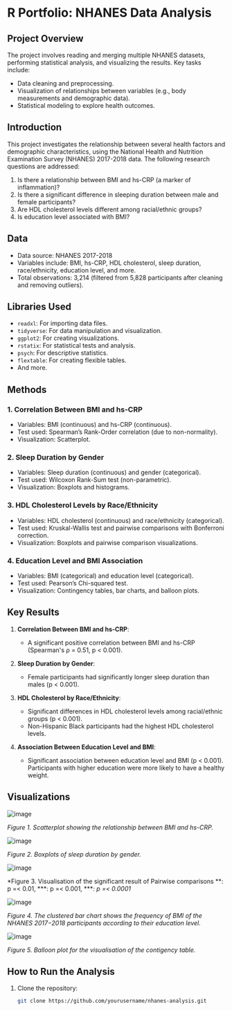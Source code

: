 # R Portfolio: NHANES Data Analysis

## Project Overview

The project involves reading and merging multiple NHANES datasets, performing statistical analysis, and visualizing the results. Key tasks include:
- Data cleaning and preprocessing.
- Visualization of relationships between variables (e.g., body measurements and demographic data).
- Statistical modeling to explore health outcomes.

## Introduction

This project investigates the relationship between several health factors and demographic characteristics, using the National Health and Nutrition Examination Survey (NHANES) 2017-2018 data. The following research questions are addressed:

1. Is there a relationship between BMI and hs-CRP (a marker of inflammation)?
2. Is there a significant difference in sleeping duration between male and female participants?
3. Are HDL cholesterol levels different among racial/ethnic groups?
4. Is education level associated with BMI?

## Data

- Data source: NHANES 2017-2018
- Variables include: BMI, hs-CRP, HDL cholesterol, sleep duration, race/ethnicity, education level, and more.
- Total observations: 3,214 (filtered from 5,828 participants after cleaning and removing outliers).

## Libraries Used

- `readxl`: For importing data files.
- `tidyverse`: For data manipulation and visualization.
- `ggplot2`: For creating visualizations.
- `rstatix`: For statistical tests and analysis.
- `psych`: For descriptive statistics.
- `flextable`: For creating flexible tables.
- And more.

## Methods

### 1. Correlation Between BMI and hs-CRP
- Variables: BMI (continuous) and hs-CRP (continuous).
- Test used: Spearman’s Rank-Order correlation (due to non-normality).
- Visualization: Scatterplot.

### 2. Sleep Duration by Gender
- Variables: Sleep duration (continuous) and gender (categorical).
- Test used: Wilcoxon Rank-Sum test (non-parametric).
- Visualization: Boxplots and histograms.

### 3. HDL Cholesterol Levels by Race/Ethnicity
- Variables: HDL cholesterol (continuous) and race/ethnicity (categorical).
- Test used: Kruskal-Wallis test and pairwise comparisons with Bonferroni correction.
- Visualization: Boxplots and pairwise comparison visualizations.

### 4. Education Level and BMI Association
- Variables: BMI (categorical) and education level (categorical).
- Test used: Pearson’s Chi-squared test.
- Visualization: Contingency tables, bar charts, and balloon plots.

## Key Results

1. **Correlation Between BMI and hs-CRP**:
   - A significant positive correlation between BMI and hs-CRP (Spearman's ρ = 0.51, p < 0.001).

2. **Sleep Duration by Gender**:
   - Female participants had significantly longer sleep duration than males (p < 0.001).

3. **HDL Cholesterol by Race/Ethnicity**:
   - Significant differences in HDL cholesterol levels among racial/ethnic groups (p < 0.001).
   - Non-Hispanic Black participants had the highest HDL cholesterol levels.

4. **Association Between Education Level and BMI**:
   - Significant association between education level and BMI (p < 0.001). Participants with higher education were more likely to have a healthy weight.

## Visualizations

![image](https://github.com/user-attachments/assets/0e58f175-5237-44e0-a1d5-4a94603eefd1)

*Figure 1. Scatterplot showing the relationship between BMI and hs-CRP.*

![image](https://github.com/user-attachments/assets/4565e0ed-b375-4bf1-8999-26da66a86b27)

*Figure 2. Boxplots of sleep duration by gender.*

![image](https://github.com/user-attachments/assets/57b4f946-76de-49a3-a72f-f137104116f7)

*Figure 3. Visualisation of the significant result of Pairwise comparisons
**: p =< 0.01, ***: p =< 0.001, ****: p =< 0.0001*

![image](https://github.com/user-attachments/assets/924b439a-a0b2-4ce7-a91f-97b6770dad28)

*Figure 4. The clustered bar chart shows the frequency of BMI of the NHANES 2017−2018
participants according to their education level.*

![image](https://github.com/user-attachments/assets/a04cbd7c-d22a-4aa9-bdd5-312067c0048b)

*Figure 5. Balloon plot for the visualisation of the contigency table.*


## How to Run the Analysis

1. Clone the repository:
   ```bash
   git clone https://github.com/yourusername/nhanes-analysis.git

